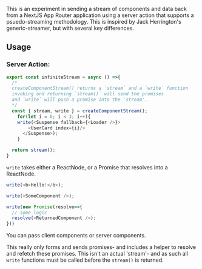 This is an experiment in sending a stream of components and data back from a NextJS App Router application using a server action that supports a psuedo-streaming methodology. This is inspired by Jack Herrington's generic-streamer, but with several key differences.

## Usage
### Server Action:
```js
export const infiniteStream = async () =>{
  /*
  createComponentStream() returns a `stream` and a `write` function
  invoking and returning `stream()` will send the promises
  and `write` will push a promise into the 'stream'.
  */
  const { stream, write } = createComponentStream();
    for(let i = 0; i < 3; i++){
    write(<Suspense fallback={<Loader />}>
        <UserCard index={i}/>
      </Suspense>);
    }

  return stream();
}
```

`write` takes either a ReactNode, or a Promise that resolves into a ReactNode.

```js
write(<b>Hello!</b>);

write(<SomeComponent />);

write(new Promise(resolve=>{
  // some logic
  resolve(<ReturnedComponent />);
}))
```

You can pass client components or server components.


This really only forms and sends promises- and includes a helper to resolve and refetch these promises. This isn't an actual 'stream'- and as such all `write` functions must be called before the `stream()` is returned.
